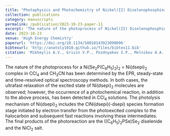 ```yaml
---
title: "Photophysics and Photochemistry of Nickel(II) Diselenophosphinate in CCl<sub>4</sub>"
collection: publications
category: manuscripts
permalink: /publication/2023-10-23-paper-11
excerpt: 'The nature of the photoprocess of Nickel(II) Diselenophosphinate in CCl<sub>4</sub> were determined y the EPR, steady-state and time-resolved optical spectroscopy methods'
date: 2023-10-23
venue: 'High Energy Chemistry'
paperurl: 'https://doi.org/10.1134/S0018143923090096'
bibtexurl: 'http://anatoly1010.github.io/files/bibtex11.bib'
citation: 'Mikheylis A.V., Grivin V.P., Pozdnyakov I.P., Melnikov A.A., Melnikov A.R., Sadykov E.Kh., Artem’ev A.V. &quot;Photophysics and Photochemistry of Nickel(II) Diselenophosphinate in CCl<sub>4</sub>.&quot; <i>High Energy Chem.</i> 2023. 57(3). P. S433-S440.'
---
```

The nature of the photoprocess for a Ni(Se<sub>2</sub>P(C<sub>6</sub>H<sub>5</sub>)<sub>2</sub>)<sub>2</sub> = Ni(dsepi)<sub>2</sub> complex in CCl<sub>4</sub> and CH<sub>3</sub>CN has been determined by the EPR, steady-state and time-resolved optical spectroscopy methods. In both cases, the ultrafast relaxation of the excited state of Ni(dsepi)<sub>2</sub> molecules are observed; however, the occurrence of a photochemical reaction, in addition to the above process, has been detected in CCl<sub>4</sub> solutions. The photolysis mechanism of Ni(dsepi)<sub>2</sub> includes the ClNi(dsepi)(-dsepi) species formation stage initiated by electron transfer from the photoexcited complex to the halocarbon and subsequent fast reactions involving these intermediates. The final products of the photoreaction are the ((C<sub>6</sub>H<sub>5</sub>)<sub>2</sub>PSe)Se<sub>2</sub> diselenide and the NiCl<sub>2</sub> salt.